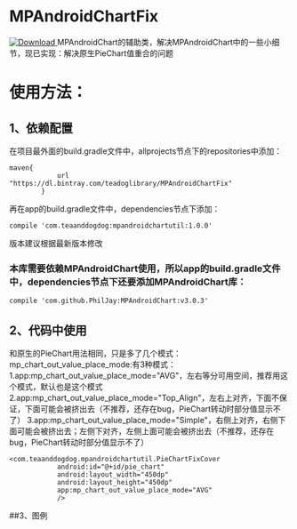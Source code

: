 # MPAndroidChartFix
[ ![Download](https://api.bintray.com/packages/teadoglibrary/MPAndroidChartFix/MPAndroidChartFix/images/download.svg) ](https://bintray.com/teadoglibrary/MPAndroidChartFix/MPAndroidChartFix/_latestVersion)
MPAndroidChart的辅助类，解决MPAndroidChart中的一些小细节，现已实现：解决原生PieChart值重合的问题

# 使用方法：
## 1、依赖配置
在项目最外面的build.gradle文件中，allprojects节点下的repositories中添加：
```
maven{
            url  "https://dl.bintray.com/teadoglibrary/MPAndroidChartFix"
        }
```
再在app的build.gradle文件中，dependencies节点下添加：

`compile 'com.teaanddogdog:mpandroidchartutil:1.0.0'`

版本建议根据最新版本修改

### 本库需要依赖MPAndroidChart使用，所以app的build.gradle文件中，dependencies节点下还要添加MPAndroidChart库：
`compile 'com.github.PhilJay:MPAndroidChart:v3.0.3'`

## 2、代码中使用
和原生的PieChart用法相同，只是多了几个模式：
mp_chart_out_value_place_mode:有3种模式：
1.app:mp_chart_out_value_place_mode="AVG"，左右等分可用空间，推荐用这个模式，默认也是这个模式
2.app:mp_chart_out_value_place_mode="Top_Align"，左右上对齐，下面不保证，下面可能会被挤出去（不推荐，还存在bug，PieChart转动时部分值显示不了）
3.app:mp_chart_out_value_place_mode="Simple"，右侧上对齐，右侧下面可能会被挤出去；左侧下对齐，左侧上面可能会被挤出去（不推荐，还存在bug，PieChart转动时部分值显示不了）

```
<com.teaanddogdog.mpandroidchartutil.PieChartFixCover
            android:id="@+id/pie_chart"
            android:layout_width="450dp"
            android:layout_height="450dp"
            app:mp_chart_out_value_place_mode="AVG"
            />
```

##3、图例

